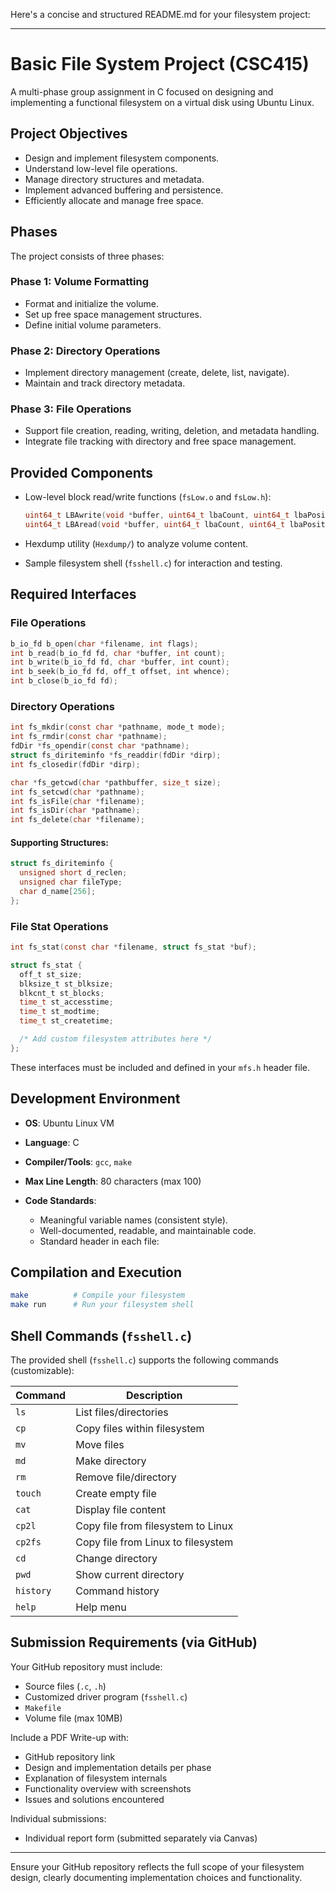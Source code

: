 Here's a concise and structured README.md for your filesystem project:

---

# Basic File System Project (CSC415)

A multi-phase group assignment in C focused on designing and implementing a functional filesystem on a virtual disk using Ubuntu Linux.

## Project Objectives

* Design and implement filesystem components.
* Understand low-level file operations.
* Manage directory structures and metadata.
* Implement advanced buffering and persistence.
* Efficiently allocate and manage free space.

## Phases

The project consists of three phases:

### Phase 1: Volume Formatting

* Format and initialize the volume.
* Set up free space management structures.
* Define initial volume parameters.

### Phase 2: Directory Operations

* Implement directory management (create, delete, list, navigate).
* Maintain and track directory metadata.

### Phase 3: File Operations

* Support file creation, reading, writing, deletion, and metadata handling.
* Integrate file tracking with directory and free space management.

## Provided Components

* Low-level block read/write functions (`fsLow.o` and `fsLow.h`):

  ```c
  uint64_t LBAwrite(void *buffer, uint64_t lbaCount, uint64_t lbaPosition);
  uint64_t LBAread(void *buffer, uint64_t lbaCount, uint64_t lbaPosition);
  ```
* Hexdump utility (`Hexdump/`) to analyze volume content.
* Sample filesystem shell (`fsshell.c`) for interaction and testing.

## Required Interfaces

### File Operations

```c
b_io_fd b_open(char *filename, int flags);
int b_read(b_io_fd fd, char *buffer, int count);
int b_write(b_io_fd fd, char *buffer, int count);
int b_seek(b_io_fd fd, off_t offset, int whence);
int b_close(b_io_fd fd);
```

### Directory Operations

```c
int fs_mkdir(const char *pathname, mode_t mode);
int fs_rmdir(const char *pathname);
fdDir *fs_opendir(const char *pathname);
struct fs_diriteminfo *fs_readdir(fdDir *dirp);
int fs_closedir(fdDir *dirp);

char *fs_getcwd(char *pathbuffer, size_t size);
int fs_setcwd(char *pathname);
int fs_isFile(char *filename);
int fs_isDir(char *pathname);
int fs_delete(char *filename);
```

#### Supporting Structures:

```c
struct fs_diriteminfo {
  unsigned short d_reclen;
  unsigned char fileType;
  char d_name[256];
};
```

### File Stat Operations

```c
int fs_stat(const char *filename, struct fs_stat *buf);

struct fs_stat {
  off_t st_size;
  blksize_t st_blksize;
  blkcnt_t st_blocks;
  time_t st_accesstime;
  time_t st_modtime;
  time_t st_createtime;

  /* Add custom filesystem attributes here */
};
```

These interfaces must be included and defined in your `mfs.h` header file.

## Development Environment

* **OS**: Ubuntu Linux VM
* **Language**: C
* **Compiler/Tools**: `gcc`, `make`
* **Max Line Length**: 80 characters (max 100)
* **Code Standards**:

  * Meaningful variable names (consistent style).
  * Well-documented, readable, and maintainable code.
  * Standard header in each file:

## Compilation and Execution

```bash
make          # Compile your filesystem
make run      # Run your filesystem shell
```

## Shell Commands (`fsshell.c`)

The provided shell (`fsshell.c`) supports the following commands (customizable):

| Command   | Description                        |
| --------- | ---------------------------------- |
| `ls`      | List files/directories             |
| `cp`      | Copy files within filesystem       |
| `mv`      | Move files                         |
| `md`      | Make directory                     |
| `rm`      | Remove file/directory              |
| `touch`   | Create empty file                  |
| `cat`     | Display file content               |
| `cp2l`    | Copy file from filesystem to Linux |
| `cp2fs`   | Copy file from Linux to filesystem |
| `cd`      | Change directory                   |
| `pwd`     | Show current directory             |
| `history` | Command history                    |
| `help`    | Help menu                          |

## Submission Requirements (via GitHub)

Your GitHub repository must include:

* Source files (`.c`, `.h`)
* Customized driver program (`fsshell.c`)
* `Makefile`
* Volume file (max 10MB)

Include a PDF Write-up with:

* GitHub repository link
* Design and implementation details per phase
* Explanation of filesystem internals
* Functionality overview with screenshots
* Issues and solutions encountered

Individual submissions:

* Individual report form (submitted separately via Canvas)

---

Ensure your GitHub repository reflects the full scope of your filesystem design, clearly documenting implementation choices and functionality.
